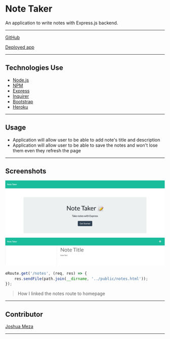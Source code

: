 
# Note Taker
An application to write notes with Express.js backend.
___

[GitHub](https://github.com/705h-S/Note-Taker)

[Deployed app](https://gentle-brushlands-92178.herokuapp.com/)

___
## Technologies Use
* [Node.js](https://nodejs.org/)
* [NPM](https://www.npmjs.com/)
* [Express](https://www.npmjs.com/package/express)
* [Inquirer](https://www.npmjs.com/package/inquirer)
* [Bootstrap](https://getbootstrap.com/)
* [Heroku](https://devcenter.heroku.com/)

___

## Usage
- Application will allow user to be able to add note's title and description
- Application will allow user to be able to save the notes and won't lose them even they refresh the page

___
## Screenshots
![](public/assets/images/homepage.png)
![](public/assets/images/notes.png)

```javascript
eRoute.get('/notes', (req, res) => {
    res.sendFile(path.join(__dirname, '../public/notes.html'));
});
```

> How I linked the notes route to homepage




___
## Contributor
[Joshua Meza](https://705h-s.github.io/portfolio-charlie/)
- - -